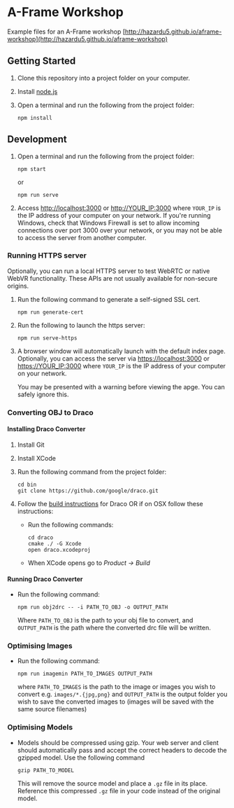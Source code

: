 # A-Frame Workshop

Example files for an A-Frame workshop [http://hazardu5.github.io/aframe-workshop](http://hazardu5.github.io/aframe-workshop)

## Getting Started

1.  Clone this repository into a project folder on your computer.

2.  Install [node.js](https://nodejs.org/en/)

3.  Open a terminal and run the following from the project folder:

    ```
    npm install
    ```

## Development

1.  Open a terminal and run the following from the project folder:

    ```
    npm start
    ```

    or

    ```
    npm run serve
    ```

2.  Access [http://localhost:3000](http://localhost:3000) or [http://YOUR_IP:3000](http://YOUR_IP:3000) where `YOUR_IP`
    is the IP address of your computer on your network. If you're running Windows, check that Windows Firewall is set
    to allow incoming connections over port 3000 over your network, or you may not be able to access the server from
    another computer.

### Running HTTPS server

Optionally, you can run a local HTTPS server to test WebRTC or native WebVR functionality. These APIs are not usually available for non-secure origins.

1.  Run the following command to generate a self-signed SSL cert.

    ```
    npm run generate-cert
    ```

2.  Run the following to launch the https server:

    ```
    npm run serve-https
    ```

3.  A browser window will automatically launch with the default index page. Optionally, you can access the server via
    [https://localhost:3000](https://localhost:3000) or [https://YOUR_IP:3000](https://YOUR_IP:3000) where `YOUR_IP` is
    the IP address of your computer on your network.

    You may be presented with a warning before viewing the apge. You can safely ignore this.

### Converting OBJ to Draco

#### Installing Draco Converter

1.  Install Git

2.  Install XCode

3.  Run the following command from the project folder:

    ```
    cd bin
    git clone https://github.com/google/draco.git
    ```

4.  Follow the [build instructions](https://github.com/google/draco#building) for Draco OR if on OSX follow these instructions:

    *   Run the following commands:

        ```
        cd draco
        cmake ./ -G Xcode
        open draco.xcodeproj
        ```
    *   When XCode opens go to *Product -> Build*

#### Running Draco Converter

*   Run the following command:

    ```
    npm run obj2drc -- -i PATH_TO_OBJ -o OUTPUT_PATH
    ```

    Where `PATH_TO_OBJ` is the path to your obj file to convert, and `OUTPUT_PATH` is the path where the converted drc
    file will be written.

### Optimising Images

*   Run the following command:

    ```
    npm run imagemin PATH_TO_IMAGES OUTPUT_PATH
    ```

    where `PATH_TO_IMAGES` is the path to the image or images you wish to convert e.g. `images/*.{jpg,png}` and
    `OUTPUT_PATH` is the output folder you wish to save the converted images to (images will be saved with the same
    source filenames)

### Optimising Models

*   Models should be compressed using gzip. Your web server and client should automatically pass and accept the correct
    headers to decode the gzipped model. Use the following command

    ```
    gzip PATH_TO_MODEL
    ```

    This will remove the source model and place a `.gz` file in its place. Reference this compressed `.gz` file in your
    code instead of the original model.
